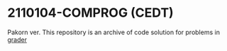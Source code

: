 # 2110104-COMPROG (CEDT)
Pakorn ver.
This repository is an archive of code solution for problems in [grader](https://2110104.nattee.net)
